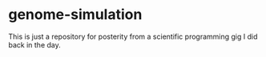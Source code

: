 # genome-simulation

This is just a repository for posterity from a scientific
programming gig I did back in the day.
